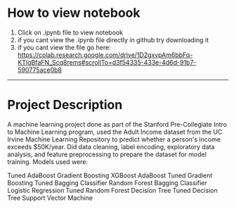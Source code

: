 # How to view notebook

1. Click on .ipynb file to view notebook
2. if you cant view the .ipynb file directly in github try downloading it 
3. if you cant view the file go here: https://colab.research.google.com/drive/1D2gxvpAm6bbFq-KTIgBfaFN_Scq8rems#scrollTo=d3f54335-433e-4d6d-91b7-590775ace0b8




___

# Project Description

A machine learning project done as part of the Stanford Pre-Collegiate Intro to Machine Learning program, used the Adult Income dataset from the UC Irvine Machine Learning Repository to predict whether a person's income exceeds $50K/year. Did data cleaning, label encoding, exploratory data analysis, and feature preprocessing to prepare the dataset for model training. Models used were:

Tuned AdaBoost
 Gradient Boosting
 XGBoost
 AdaBoost
 Tuned Gradient Boosting
 Tuned Bagging Classifier
 Random Forest
 Bagging Classifier
 Logistic Regression
 Tuned Random Forest
 Decision Tree
 Tuned Decision Tree
 Support Vector Machine

